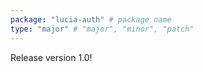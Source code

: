 ```yaml
---
package: "lucia-auth" # package name
type: "major" # "major", "minor", "patch"
---
```


Release version 1.0!

